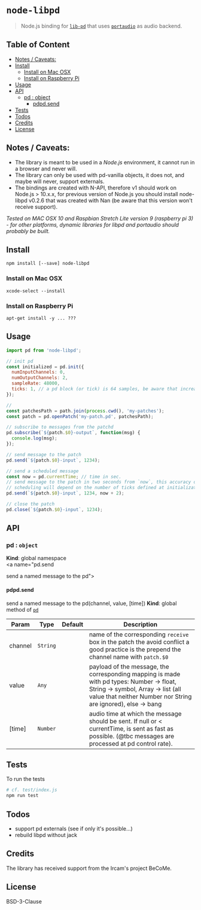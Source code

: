 # `node-libpd`

> Node.js binding for [`lib-pd`](https://github.com/libpd/libpd) that uses [`portaudio`](http://www.portaudio.com/) as audio backend.

## Table of Content

<!-- toc -->

- [Notes / Caveats:](#notes--caveats)
- [Install](#install)
  * [Install on Mac OSX](#install-on-mac-osx)
  * [Install on Raspberry Pi](#install-on-raspberry-pi)
- [Usage](#usage)
- [API](#api)
  * [pd : object](#pd--object)
    + [pdpd.send](#pdpdsend)
- [Tests](#tests)
- [Todos](#todos)
- [Credits](#credits)
- [License](#license)

<!-- tocstop -->

## Notes / Caveats:

- The library is meant to be used in a _Node.js_ environment, it cannot run in a browser and never will.
- The library can only be used with pd-vanilla objects, it does not, and maybe will never, support externals.
- The bindings are created with N-API, therefore v1 should work on Node.js > 10.x.x, for previous version of Node.js you should install node-libpd v0.2.6 that was created with Nan (be aware that this version won't receive support).

_Tested on MAC OSX 10 and Raspbian Stretch Lite version 9 (raspberry pi 3) - for other platforms, dynamic libraries for libpd and portaudio should probably be built._

## Install

```
npm install [--save] node-libpd
```

### Install on Mac OSX

```
xcode-select --install
```

### Install on Raspberry Pi

```
apt-get install -y ... ???
```

## Usage

```js
import pd from 'node-libpd';

// init pd
const initialized = pd.init({
  numInputChannels: 0,
  numOutputChannels: 2,
  sampleRate: 48000,
  ticks: 1, // a pd block (or tick) is 64 samples, be aware that increasing this value will throttle messages
});

// 
const patchesPath = path.join(process.cwd(), 'my-patches');
const patch = pd.openPatch('my-patch.pd', patchesPath);

// subscribe to messages from the patchd
pd.subscribe(`${patch.$0}-output`, function(msg) {
  console.log(msg);
});

// send message to the patch
pd.send(`${patch.$0}-input`, 1234);

// send a scheduled message
const now = pd.currentTime; // time in sec.
// send message to the patch in two seconds from `now`, this accuracy of the
// scheduling will depend on the number of ticks defined at initialization
pd.send(`${patch.$0}-input`, 1234, now + 2);

// close the patch
pd.close(`${patch.$0}-input`, 1234);
```

## API

<!-- api -->

<a name="pd"></a>

### pd : <code>object</code>
**Kind**: global namespace  
<a name="pd.send

send a named message to the pd"></a>

#### pdpd.send

send a named message to the pd(channel, value, [time])
**Kind**: global method of [<code>pd</code>](#pd)  

| Param | Type | Default | Description |
| --- | --- | --- | --- |
| channel | <code>String</code> |  | name of the corresponding `receive` box in the patch  the avoid conflict a good practice is the prepend the channel name with `patch.$0` |
| value | <code>Any</code> |  | payload of the message, the corresponding mapping is  made with pd types: Number -> float, String -> symbol, Array -> list  (all value that neither Number nor String are ignored), else -> bang |
| [time] | <code>Number</code> | <code></code> | audio time at which the message should be  sent. If null or < currentTime, is sent as fast as possible. (@tbc messages  are processed at pd control rate). |


<!-- apistop -->

## Tests

To run the tests

```sh
# cf. test/index.js
npm run test
```

## Todos

- support pd externals (see if only it's possible...)
- rebuild libpd without jack

## Credits

The library has received support from the Ircam's project BeCoMe.

## License

BSD-3-Clause
